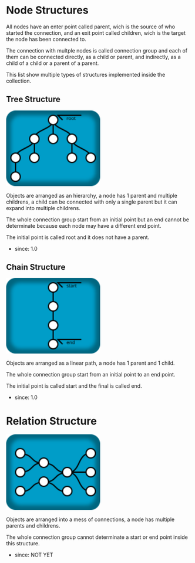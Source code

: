 

# Node Structures

All nodes have an enter point called parent, wich is the source of who started the connection, and an exit point called children, wich is the target the node has been connected to.

The connection with multple nodes is called connection group and each of them can be connected directly, as a child or parent, and indirectly, as a child of a child or a parent of a parent.

This list show multiple types of structures implemented inside the collection.

## Tree Structure

<img src="resources/struct-tree.svg" width="256px" >

Objects are arranged as an hierarchy, a node has 1 parent and multiple childrens, a child can be connected with only a single parent but it can expand into multiple childrens.

The whole connection group start from an initial point but an end cannot be determinate because each node may have a different end point.

The initial point is called root and it does not have a parent.

- since: 1.0

## Chain Structure

<img src="resources/struct-chain.svg" width="256px" >

Objects are arranged as a linear path, a node has 1 parent and 1 child.

The whole connection group start from an initial point to an end point.

The initial point is called start and the final is called end.

- since: 1.0

# Relation Structure

<img src="resources/struct-relation.svg" width="256px" >

Objects are arranged into a mess of connections, a node has multiple parents and childrens.

The whole connection group cannot determinate a start or end point inside this structure.

- since: NOT YET
